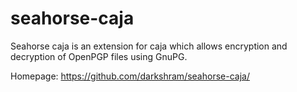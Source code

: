 # seahorse-caja
Seahorse caja is an extension for caja which allows encryption
and decryption of OpenPGP files using GnuPG.

Homepage: https://github.com/darkshram/seahorse-caja/
